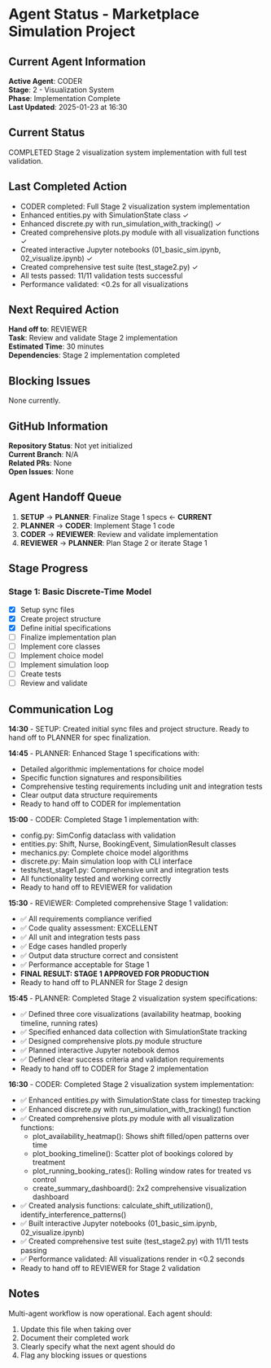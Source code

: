 # Agent Status - Marketplace Simulation Project

## Current Agent Information
**Active Agent**: CODER  
**Stage**: 2 - Visualization System  
**Phase**: Implementation Complete  
**Last Updated**: 2025-01-23 at 16:30

## Current Status
COMPLETED Stage 2 visualization system implementation with full test validation.

## Last Completed Action
- CODER completed: Full Stage 2 visualization system implementation
- Enhanced entities.py with SimulationState class ✓
- Enhanced discrete.py with run_simulation_with_tracking() ✓
- Created comprehensive plots.py module with all visualization functions ✓
- Created interactive Jupyter notebooks (01_basic_sim.ipynb, 02_visualize.ipynb) ✓
- Created comprehensive test suite (test_stage2.py) ✓
- All tests passed: 11/11 validation tests successful
- Performance validated: <0.2s for all visualizations

## Next Required Action
**Hand off to**: REVIEWER  
**Task**: Review and validate Stage 2 implementation  
**Estimated Time**: 30 minutes  
**Dependencies**: Stage 2 implementation completed

## Blocking Issues
None currently.

## GitHub Information
**Repository Status**: Not yet initialized  
**Current Branch**: N/A  
**Related PRs**: None  
**Open Issues**: None

## Agent Handoff Queue
1. **SETUP** → **PLANNER**: Finalize Stage 1 specs ← **CURRENT**
2. **PLANNER** → **CODER**: Implement Stage 1 code
3. **CODER** → **REVIEWER**: Review and validate implementation
4. **REVIEWER** → **PLANNER**: Plan Stage 2 or iterate Stage 1

## Stage Progress
### Stage 1: Basic Discrete-Time Model
- [x] Setup sync files
- [x] Create project structure  
- [x] Define initial specifications
- [ ] Finalize implementation plan
- [ ] Implement core classes
- [ ] Implement choice model
- [ ] Implement simulation loop
- [ ] Create tests
- [ ] Review and validate

## Communication Log
**14:30** - SETUP: Created initial sync files and project structure. Ready to hand off to PLANNER for spec finalization.

**14:45** - PLANNER: Enhanced Stage 1 specifications with:
- Detailed algorithmic implementations for choice model
- Specific function signatures and responsibilities  
- Comprehensive testing requirements including unit and integration tests
- Clear output data structure requirements
- Ready to hand off to CODER for implementation

**15:00** - CODER: Completed Stage 1 implementation with:
- config.py: SimConfig dataclass with validation
- entities.py: Shift, Nurse, BookingEvent, SimulationResult classes
- mechanics.py: Complete choice model algorithms  
- discrete.py: Main simulation loop with CLI interface
- tests/test_stage1.py: Comprehensive unit and integration tests
- All functionality tested and working correctly
- Ready to hand off to REVIEWER for validation

**15:30** - REVIEWER: Completed comprehensive Stage 1 validation:
- ✅ All requirements compliance verified
- ✅ Code quality assessment: EXCELLENT
- ✅ All unit and integration tests pass
- ✅ Edge cases handled properly
- ✅ Output data structure correct and consistent
- ✅ Performance acceptable for Stage 1
- **FINAL RESULT: STAGE 1 APPROVED FOR PRODUCTION**
- Ready to hand off to PLANNER for Stage 2 design

**15:45** - PLANNER: Completed Stage 2 visualization system specifications:
- ✅ Defined three core visualizations (availability heatmap, booking timeline, running rates)
- ✅ Specified enhanced data collection with SimulationState tracking
- ✅ Designed comprehensive plots.py module structure
- ✅ Planned interactive Jupyter notebook demos
- ✅ Defined clear success criteria and validation requirements
- Ready to hand off to CODER for Stage 2 implementation

**16:30** - CODER: Completed Stage 2 visualization system implementation:
- ✅ Enhanced entities.py with SimulationState class for timestep tracking
- ✅ Enhanced discrete.py with run_simulation_with_tracking() function
- ✅ Created comprehensive plots.py module with all visualization functions:
  * plot_availability_heatmap(): Shows shift filled/open patterns over time
  * plot_booking_timeline(): Scatter plot of bookings colored by treatment
  * plot_running_booking_rates(): Rolling window rates for treated vs control
  * create_summary_dashboard(): 2x2 comprehensive visualization dashboard
- ✅ Created analysis functions: calculate_shift_utilization(), identify_interference_patterns()
- ✅ Built interactive Jupyter notebooks (01_basic_sim.ipynb, 02_visualize.ipynb)
- ✅ Created comprehensive test suite (test_stage2.py) with 11/11 tests passing
- ✅ Performance validated: All visualizations render in <0.2 seconds
- Ready to hand off to REVIEWER for Stage 2 validation

## Notes
Multi-agent workflow is now operational. Each agent should:
1. Update this file when taking over
2. Document their completed work
3. Clearly specify what the next agent should do
4. Flag any blocking issues or questions